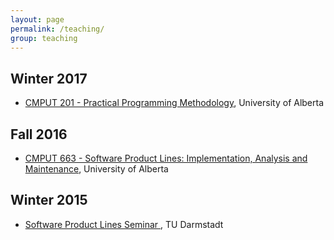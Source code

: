 ```yaml
---
layout: page
permalink: /teaching/
group: teaching
---
```


## Winter 2017

* [CMPUT 201 - Practical Programming Methodology](https://www.ualberta.ca/computing-science/undergraduate-studies/course-directory/courses/practical-programming-methodology), University of Alberta

## Fall 2016

* [CMPUT 663 - Software Product Lines: Implementation, Analysis and Maintenance](https://www.ualberta.ca/computing-science/graduate-studies/course-directory/courses/software-product-lines), University of Alberta

## Winter 2015

* [Software Product Lines Seminar ](http://www.stg.tu-darmstadt.de/teaching/courses/ws_2014_1/software_produkt_linien/inhalt_mit_marginalienspalte_10.en.jsp), TU Darmstadt
